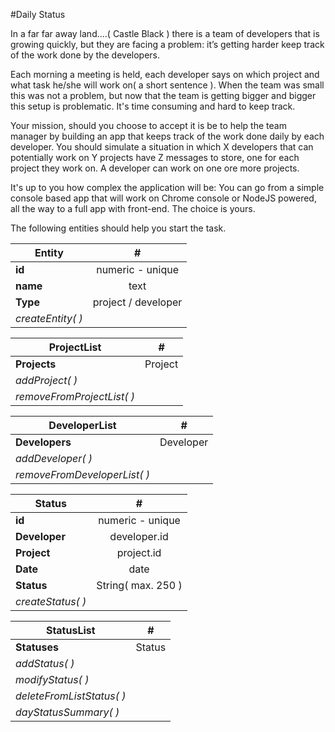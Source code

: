 #Daily Status

In a far far away land….( Castle Black  ) there is a team of developers that is growing quickly, but they are facing a problem: it’s getting harder keep track of the work done by the developers.

Each morning a meeting is held, each developer says on which project and what task he/she will work on( a short sentence ). When the team was small this was not a problem, but now that the team is getting bigger and bigger this setup is problematic. It's time consuming and hard to keep track.

Your mission, should you choose to accept it is be to help the team manager by building an app that keeps track of the work done daily by each developer. You should simulate a situation in which X developers that can potentially work on Y projects have Z messages to store, one for each project they work on. A developer can work on one ore more projects.

It's up to you how complex the application will be: You can go from a simple console based app that will work on Chrome console or NodeJS powered, all the way to a full app with front-end. The choice is yours.

The following entities should help you start the task.

| Entity | #
| ------ | :----:|
| **id** | numeric - unique |
| **name**| text|
| **Type** | project / developer |
| *createEntity( )* |

| ProjectList | #
| ------ | :----:|
| **Projects** | Project |
| *addProject( )* |
| *removeFromProjectList( )* |

| DeveloperList | #
| ------ | :----:|
| **Developers** | Developer |
| *addDeveloper( )* |
| *removeFromDeveloperList( )* |

| Status | #
| ------ | :----:|
| **id** | numeric - unique |
| **Developer**| developer.id |
| **Project** | project.id |
| **Date** | date |
| **Status** | String( max. 250 ) |
| *createStatus( )* |

| StatusList | #
| ------ | :----:|
| **Statuses** | Status |
| *addStatus( )* |
| *modifyStatus( )* |
| *deleteFromListStatus( )* |
| *dayStatusSummary( )* |



